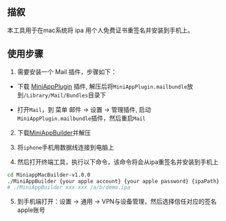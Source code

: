 ## 描叙
本工具用于在mac系统将 ipa 用个人免费证书重签名并安装到手机上。
## 使用步骤

1. 需要安装一个 Mail 插件，步骤如下：

- 下载 [MiniAppPlugin](https://dldir1.qq.com/WechatWebDev/donut/download/MiniAppPlugin.zip) 插件, 解压后将`MiniAppPlugin.mailbundle`放到`/Library/Mail/Bundles`目录下

- 打开`Mail`，到 菜单 邮件 -> 设置 -> 管理插件, 启动`MiniAppPlugin.mailbundle`插件，然后重启`Mail`

2. 下载[MiniAppBuilder](https://github.com/yujon/ipa-mac-builder/releases/)并解压

3. 将`iphone`手机用数据线连接到电脑上

4. 然后打开终端工具，执行以下命令，该命令将会从ipa重签名并安装到手机上

```sh
cd MiniappMacBuilder-v1.0.0
./MiniAppBuilder {your apple account} {your apple password} {ipaPath} 
# ./MiniAppBuilder xxx xxx /a/b/demo.ipa 

```

5. 到手机端打开：设置 -> 通用 -> VPN与设备管理，然后选择信任对应的签名apple账号